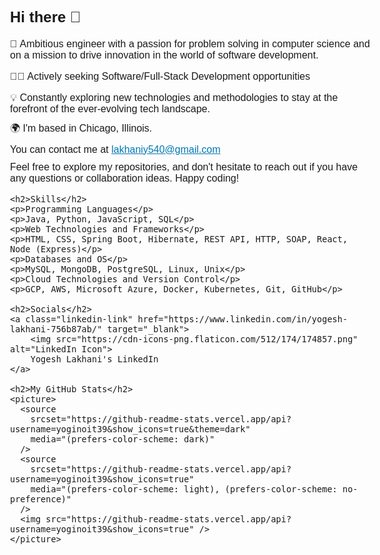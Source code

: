 <!DOCTYPE html>
<html lang="en">
<head>
    <meta charset="UTF-8">
    <meta name="viewport" content="width=device-width, initial-scale=1.0">
    <title>Profile Page</title>
    <style>
        body {
            font-family: Arial, sans-serif;
            font-size: 16px;
        }
        ul {
            list-style-type: none;
            padding: 0;
        }
        li {
            margin-bottom: 10px;
        }
        a {
            text-decoration: none;
            color: #0077B5;
        }
        a.underline {
            text-decoration: underline;
        }
        .linkedin-link {
            display: flex;
            align-items: center;
            margin-top: 10px;
        }
        .linkedin-link img {
            width: 24px;
            height: 24px;
            margin-right: 8px;
        }
    </style>
</head>
<body>
    <h2>Hi there 👋</h2>
    <p>🚀 Ambitious engineer with a passion for problem solving in computer science and on a mission to drive innovation in the world of software development.</p>
    <p>👨‍💻 Actively seeking Software/Full-Stack Development opportunities</p>
    <ul>
        <li>💡 Constantly exploring new technologies and methodologies to stay at the forefront of the ever-evolving tech landscape.</li>
        <li>🌍 I'm based in Chicago, Illinois.</li>
        <li>You can contact me at <a href="mailto:lakhaniy540@gmail.com" class="underline">lakhaniy540@gmail.com</a></li>
        <li>Feel free to explore my repositories, and don't hesitate to reach out if you have any questions or collaboration ideas. Happy coding!</li>
    </ul>

    <h2>Skills</h2>
    <p>Programming Languages</p>
    <p>Java, Python, JavaScript, SQL</p>
    <p>Web Technologies and Frameworks</p>
    <p>HTML, CSS, Spring Boot, Hibernate, REST API, HTTP, SOAP, React, Node (Express)</p>
    <p>Databases and OS</p>
    <p>MySQL, MongoDB, PostgreSQL, Linux, Unix</p>
    <p>Cloud Technologies and Version Control</p>
    <p>GCP, AWS, Microsoft Azure, Docker, Kubernetes, Git, GitHub</p>

    <h2>Socials</h2>
    <a class="linkedin-link" href="https://www.linkedin.com/in/yogesh-lakhani-756b87ab/" target="_blank">
        <img src="https://cdn-icons-png.flaticon.com/512/174/174857.png" alt="LinkedIn Icon">
        Yogesh Lakhani's LinkedIn
    </a>

    <h2>My GitHub Stats</h2>
    <picture>
      <source
        srcset="https://github-readme-stats.vercel.app/api?username=yoginoit39&show_icons=true&theme=dark"
        media="(prefers-color-scheme: dark)"
      />
      <source
        srcset="https://github-readme-stats.vercel.app/api?username=yoginoit39&show_icons=true"
        media="(prefers-color-scheme: light), (prefers-color-scheme: no-preference)"
      />
      <img src="https://github-readme-stats.vercel.app/api?username=yoginoit39&show_icons=true" />
    </picture>
</body>
</html>
